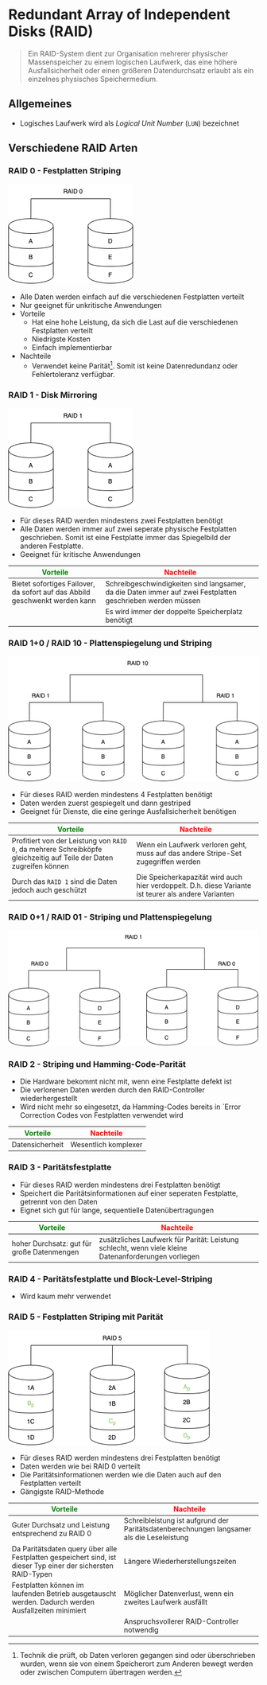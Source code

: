 # Redundant Array of Independent Disks (RAID)

> Ein RAID-System dient zur Organisation mehrerer physischer Massenspeicher zu einem logischen
> Laufwerk, das eine höhere Ausfallsicherheit oder einen größeren Datendurchsatz erlaubt als ein
> einzelnes physisches Speichermedium.

## Allgemeines

* Logisches Laufwerk wird als *Logical Unit Number* (`LUN`) bezeichnet

## Verschiedene RAID Arten

### RAID 0 - Festplatten Striping

![RAID 0](../img/raid0.png)

* Alle Daten werden einfach auf die verschiedenen Festplatten verteilt
* Nur geeignet für unkritische Anwendungen
* Vorteile
    - Hat eine hohe Leistung, da sich die Last auf die verschiedenen Festplatten verteilt
    - Niedrigste Kosten
    - Einfach implementierbar
* Nachteile
    - Verwendet keine Parität[^1]. Somit ist keine Datenredundanz oder Fehlertoleranz verfügbar.


### RAID 1 - Disk Mirroring

![RAID 1](../img/raid1.png)

* Für dieses RAID werden mindestens zwei Festplatten benötigt
* Alle Daten werden immer auf zwei seperate physische Festplatten geschrieben. Somit ist eine
  Festplatte immer das Spiegelbild der anderen Festplatte.
* Geeignet für kritische Anwendungen

| <span style="color: green">Vorteile</span>                                  | <span style="color: red">Nachteile</span>                                                                  |
| -                                                                           | -                                                                                                          |
| Bietet sofortiges Failover, da sofort auf das Abbild geschwenkt werden kann | Schreibgeschwindigkeiten sind langsamer, da die Daten immer auf zwei Festplatten geschrieben werden müssen |
|                                                                             | Es wird immer der doppelte Speicherplatz benötigt                                                          |

### RAID 1+0 / RAID 10 - Plattenspiegelung und Striping

![RAID 10](../img/raid10.png)

- Für dieses RAID werden mindestens 4 Festplatten benötigt
- Daten werden zuerst gespiegelt und dann gestriped
- Geeignet für Dienste, die eine geringe Ausfallsicherheit benötigen

| <span style="color: green">Vorteile</span>                                                                          | <span style="color: red">Nachteile</span>                                                            |
| -                                                                                                                   | -                                                                                                    |
| Profitiert von der Leistung von `RAID 0`, da mehrere Schreibköpfe gleichzeitig auf Teile der Daten zugreifen können | Wenn ein Laufwerk verloren geht, muss auf das andere Stripe-Set zugegriffen werden                   |
| Durch das `RAID 1` sind die Daten jedoch auch geschützt                                                             | Die Speicherkapazität wird auch hier verdoppelt. D.h. diese Variante ist teurer als andere Varianten |

### RAID 0+1 / RAID 01 - Striping und Plattenspiegelung

![RAID 10](../img/raid01.png)

### RAID 2 - Striping und Hamming-Code-Parität

* Die Hardware bekommt nicht mit, wenn eine Festplatte defekt ist
* Die verlorenen Daten werden durch den RAID-Controller wiederhergestellt
* Wird nicht mehr so eingesetzt, da Hamming-Codes bereits in `Error Correction Codes von Festplatten
  verwendet wird

| <span style="color: green">Vorteile</span> | <span style="color: red">Nachteile</span> |
| -                                          | -                                         |
| Datensicherheit                            | Wesentlich komplexer                      |

### RAID 3 - Paritätsfestplatte

* Für dieses RAID werden mindestens drei Festplatten benötigt
* Speichert die Paritätsinformationen auf einer seperaten Festplatte, getrennt von den Daten
* Eignet sich gut für lange, sequentielle Datenübertragungen

| <span style="color: green">Vorteile</span> | <span style="color: red">Nachteile</span>                                                            |
| -                                          | -                                                                                                    |
| hoher Durchsatz: gut für große Datenmengen | zusätzliches Laufwerk für Parität: Leistung schlecht, wenn viele kleine Datenanforderungen vorliegen |

### RAID 4 - Paritätsfestplatte und Block-Level-Striping

* Wird kaum mehr verwendet

### RAID 5 - Festplatten Striping mit Parität

![RAID 5](../img/raid5.png)

* Für dieses RAID werden mindestens drei Festplatten benötigt
* Daten werden wie bei RAID 0 verteilt
* Die Paritätsinformationen werden wie die Daten auch auf den Festplatten verteilt
* Gängigste RAID-Methode

| <span style="color: green">Vorteile</span>                                                                    | <span style="color: red">Nachteile</span>                                                 |
| -                                                                                                             | -                                                                                         |
| Guter Durchsatz und Leistung entsprechend zu RAID 0                                                           | Schreibleistung ist aufgrund der Paritätsdatenberechnungen langsamer als die Leseleistung |
| Da Paritätsdaten query über alle Festplatten gespeichert sind, ist dieser Typ einer der sichersten RAID-Typen | Längere Wiederherstellungszeiten                                                          |
| Festplatten können im laufenden Betrieb ausgetauscht werden. Dadurch werden Ausfallzeiten minimiert           | Möglicher Datenverlust, wenn ein zweites Laufwerk ausfällt                                |
|                                                                                                               | Anspruchsvollerer RAID-Controller notwendig                                               |

[^1]: Technik die prüft, ob Daten verloren gegangen sind oder überschrieben wurden, wenn sie von
einem Speicherort zum Anderen bewegt werden oder zwischen Computern übertragen werden.
